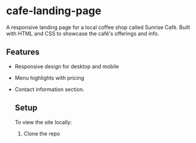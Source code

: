 # cafe-landing-page
A responsive landing page for a local coffee shop called Sunrise Cafè.
Built with HTML and CSS to showcase the café's offerings and info.

## Features
- Responsive design for desktop and mobile
- Menu highlights with pricing
- Contact information section.

  ## Setup
  To view the site locally:
  1. Clone the repo
